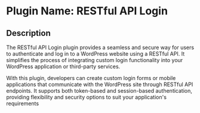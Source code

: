 # Plugin Name: RESTful API Login
## Description
The RESTful API Login plugin provides a seamless and secure way for users to authenticate and log in to a WordPress website using a RESTful API. It simplifies the process of integrating custom login functionality into your WordPress application or third-party services.

With this plugin, developers can create custom login forms or mobile applications that communicate with the WordPress site through RESTful API endpoints. It supports both token-based and session-based authentication, providing flexibility and security options to suit your application's requirements
